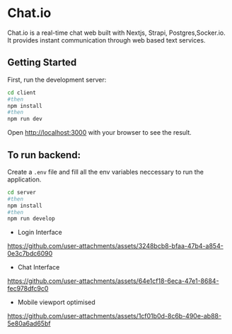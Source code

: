 # Chat.io

Chat.io is a real-time chat web built with Nextjs, Strapi, Postgres,Socker.io. It provides instant communication through web based text services.

## Getting Started

First, run the development server:

```bash
cd client
#then 
npm install
#then
npm run dev
```

Open [http://localhost:3000](http://localhost:3000) with your browser to see the result.

## To run backend:

Create a ```.env``` file and fill all the env variables neccessary to run the application.

```bash
cd server
#then 
npm install
#then
npm run develop
```

- Login Interface

https://github.com/user-attachments/assets/3248bcb8-bfaa-47b4-a854-0e3c7bdc6090

- Chat Interface

https://github.com/user-attachments/assets/64e1cf18-6eca-47e1-8684-fec978dfc9c0

- Mobile viewport optimised


https://github.com/user-attachments/assets/1cf01b0d-8c6b-490e-ab88-5e80a6ad65bf

